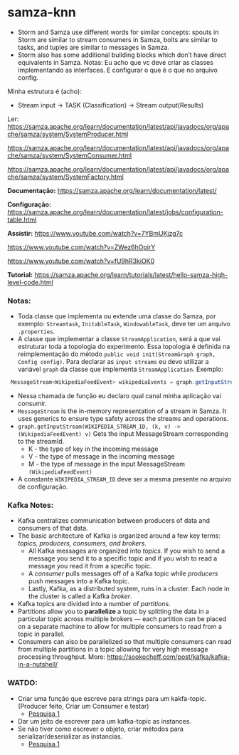 # samza-knn

- Storm and Samza use different words for similar concepts: spouts in Storm are similar to stream consumers in Samza, bolts are similar to tasks, and tuples are similar to messages in Samza. 
- Storm also has some additional building blocks which don’t have direct equivalents in Samza.
Notas:
Eu acho que vc deve criar as classes implementando as interfaces. E configurar o que é o que no arquivo config.

Minha estrutura é (acho):
- Stream input -> TASK (Classification) -> Stream output(Results)


Ler:
https://samza.apache.org/learn/documentation/latest/api/javadocs/org/apache/samza/system/SystemProducer.html

https://samza.apache.org/learn/documentation/latest/api/javadocs/org/apache/samza/system/SystemConsumer.html

https://samza.apache.org/learn/documentation/latest/api/javadocs/org/apache/samza/system/SystemFactory.html


**Documentação:**
https://samza.apache.org/learn/documentation/latest/

**Configuração:**
https://samza.apache.org/learn/documentation/latest/jobs/configuration-table.html

**Assistir:**
https://www.youtube.com/watch?v=7YBmUKjzg7c

https://www.youtube.com/watch?v=ZWez6hOpirY

https://www.youtube.com/watch?v=fU9hR3kiOK0

**Tutorial:**
https://samza.apache.org/learn/tutorials/latest/hello-samza-high-level-code.html


### Notas:
- Toda classe que implementa ou extende uma classe do Samza, por exemplo: `Streamtask`, `InitableTask`, `WindowableTask`,
deve ter um arquivo `.properties`.
- A classe que implementar a classe `StreamApplication`, será a que vai estruturar toda a topologia do experimento. Essa topologia
é definida na reimplementação do método `public void init(StreamGraph graph, Config config)`.
Para declarar as `input streams` eu devo utilizar a variável `graph` da classe que implementa `StreamApplication`.
Exemplo:
```java
 MessageStream<WikipediaFeedEvent> wikipediaEvents = graph.getInputStream(WIKIPEDIA_STREAM_ID, (k, v) -> (WikipediaFeedEvent) v);
```

- Nessa chamada de função eu declaro qual canal minha aplicação vai consumir.
- `MessageStream` is the in-memory representation of a stream in Samza. It uses generics to ensure type safety across the streams and operations.
- `graph.getInputStream(WIKIPEDIA_STREAM_ID, (k, v) -> (WikipediaFeedEvent) v)` Gets the input MessageStream corresponding to the streamId.
    - K - the type of key in the incoming message
    - V - the type of message in the incoming message
    - M - the type of message in the input MessageStream `(WikipediaFeedEvent)`
- A constante `WIKIPEDIA_STREAM_ID` deve ser a mesma presente no arquivo de configuração.


### Kafka Notes:
- Kafka centralizes communication between producers of data and consumers of that data.
- The basic architecture of Kafka is organized around a few key terms: _topics, producers, consumers, and brokers_.
    - All Kafka messages are organized into _topics_. If you wish to send a message you send it to a specific topic and if you wish to read a message you read it from a specific topic.
    - A _consumer_ pulls messages off of a Kafka topic while _producers_ push messages into a Kafka topic.
    - Lastly, Kafka, as a distributed system, runs in a cluster. Each node in the cluster is called a Kafka _broker_.
- Kafka topics are divided into a number of _partitions_.
- Partitions allow you to **parallelize** a topic by splitting the data in a particular topic across multiple brokers — each partition can be placed on a separate machine to allow for multiple consumers to read from a topic in parallel.
- Consumers can also be parallelized so that multiple consumers can read from multiple partitions in a topic allowing for very high message processing throughput.
More: https://sookocheff.com/post/kafka/kafka-in-a-nutshell/

### WATDO:
- Criar uma função que escreve para strings para um kakfa-topic. (Producer feito, Criar um Consumer e testar)
    - [Pesquisa 1](https://mapr.com/blog/getting-started-sample-programs-apache-kafka-09/)
- Dar um jeito de escrever para um kafka-topic as instances. 
- Se não tiver como escrever o objeto, criar métodos para serializar/deserializar as instancias.
    - [Pesquisa 1](https://stackoverflow.com/questions/41141924/send-custom-java-objects-to-kafka-topic)
    
